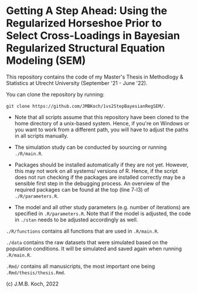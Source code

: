 # Getting A Step Ahead: Using the Regularized Horseshoe Prior to Select Cross-Loadings in Bayesian Regularized Structural Equation Modeling (SEM)


This repository contains the code of my Master's Thesis in Methodlogy & Statistics at Utrecht University (September '21 - June '22). 

You can clone the repository by running:

`git clone https://github.com/JMBKoch/1vs2StepBayesianRegSEM/`.

- Note that all scripts assume that this repository have been cloned to the home directory of a unix-based system. Hence, if you're on Windows or you want to work from a different path, you will have to adjust the paths in all scripts manually.

- The simulation study can be conducted by sourcing or running `./R/main.R`. 

- Packages should be installed automatically if they are not yet. However, this may not work on all systems/ versions of R. Hence, if the script does not run checking if the packages are installed correctly may be a sensible first step in the debugging process. An overview of the required packages can be found at the top (line 7-l3) of `./R/parameters.R`.

- The model and all other study parameters (e.g. number of iterations) are specified in `.R/parameters.R`. Note that if the model is adjusted, the code in `./stan` needs to be adjusted accordingly as well. 

`./R/functions` contains all functions that are used in `.R/main.R`.

`./data` contains the raw datasets that were simulated based on the population conditions. It will be simulated and saved again when running `.R/main.R`.

`.Rmd/` contains all manusicripts, the most important one being `.Rmd/thesis/thesis.Rmd`.

(c) J.M.B. Koch, 2022

